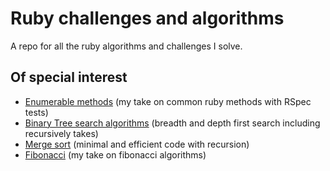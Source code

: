 # Ruby challenges and algorithms
A repo for all the ruby algorithms and challenges I solve.

## Of special interest
* [Enumerable methods](Enumerable_Methods/enumerable.rb) (my take on common ruby methods with RSpec tests)
* [Binary Tree search algorithms](Searching_Binary_Trees/sbt.rb) (breadth and depth first search including recursively takes)
* [Merge sort](Merge_Sort/mergesort.rb) (minimal and efficient code with recursion)
* [Fibonacci](Fibonacci/fibonacci.rb) (my take on fibonacci algorithms)
